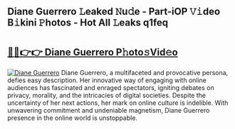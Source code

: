 ## Diane Guerrero 𝙻eaked 𝙽u𝚍e - Part-iOP 𝚅𝚒deo B𝚒kini 𝙿hotos - Hot All 𝙻eaks q1feq

# <h2><a href="http://ld2pmcr.urlbe.top/?page=Diane+Guerrero">🔗🔗👉👉 Diane Guerrero P𝚑oto𝚜Vid𝚎o</a></h2>

[![Diane Guerrero](https://i.imgur.com/eBuTRDB.gif)](http://ld2pmcr.urlbe.top/?page=Diane+Guerrero)
Diane Guerrero, a multifaceted and provocative persona, defies easy description. Her innovative way of engaging with online audiences has fascinated and enraged spectators, igniting debates on privacy, morality, and the intricacies of digital societies. Despite the uncertainty of her next actions, her mark on online culture is indelible. With unwavering commitment and undeniable magnetism, Diane Guerrero presence in the online world is unstoppable.
